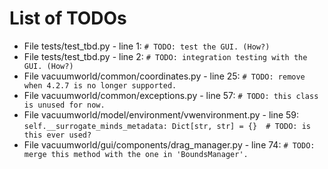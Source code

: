 # List of TODOs

* File tests/test_tbd.py - line 1: `# TODO: test the GUI. (How?)`
* File tests/test_tbd.py - line 2: `# TODO: integration testing with the GUI. (How?)`
* File vacuumworld/common/coordinates.py - line 25: `# TODO: remove when 4.2.7 is no longer supported.`
* File vacuumworld/common/exceptions.py - line 57: `# TODO: this class is unused for now.`
* File vacuumworld/model/environment/vwenvironment.py - line 59: `self.__surrogate_minds_metadata: Dict[str, str] = {}  # TODO: is this ever used?`
* File vacuumworld/gui/components/drag_manager.py - line 74: `# TODO: merge this method with the one in 'BoundsManager'.`
